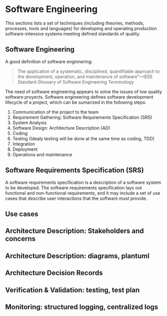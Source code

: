 # Software Engineering

This sections lists a set of techniques (including theories, methods, processes, tools and languages) for developing and operating production software-intensive systems meeting defined standards of quality.

## Software Engineering
A good definition of software enginnering:

> The application of a systematic, disciplined, quantifiable approach to the development, operation, and maintenance of software"—IEEE Standard Glossary of Software Engineering Terminology

The need of software engineering appears to solve the issues of low quality software proyects. Software engineering defines software development lifecycle of a project, which can be sumarized in the following steps:

1. Communication of the project to the team
2. Requirement Gathering: Software Requirements Specification (SRS)
3. System Analysis 
4. Software Design: Architecture Description (AD)
5. Coding 
6. Testing (Idealy testing will be done at the same time as coding, TDD) 
7. Integration 
8. Deployment 
9. Operations and maintenance 


## Software Requirements Specification (SRS)

A software requirements specification is a description of a software system to be developed. The software requirements specification lays out functional and non-functional requirements, and it may include a set of use cases that describe user interactions that the software must provide.

## Use cases

## Architecture Description: Stakeholders and concerns

## Architecture Description: diagrams, plantuml

## Architecture Decision Records

## Verification & Validation: testing, test plan

## Monitoring: structured logging, centralized logs

